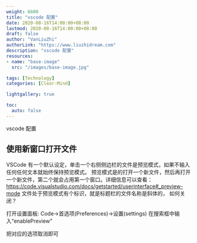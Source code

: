 ```yaml
---
weight: 6600
title: "vscode 配置"
date: 2020-08-16T14:00:00+08:00
lastmod: 2020-08-16T14:00:00+08:00
draft: false
author: "VanLiuZhi"
authorLink: "https://www.liuzhidream.com"
description: "vscode 配置"
resources:
- name: "base-image"
  src: "/images/base-image.jpg"

tags: [Technology]
categories: [Clear-Mind]

lightgallery: true

toc:
  auto: false
---
```


vscode 配置

<!-- more -->

## 使用新窗口打开文件

VSCode 有一个默认设定，单击一个右侧侧边栏的文件是预览模式，如果不输入任何任何文本就始终保持预览模式。
预览模式是的打开一个新文件，然后再打开一个新文件，第二个就会占用第一个窗口。详细信息可以查看：https://code.visualstudio.com/docs/getstarted/userinterface#_preview-mode
文件处于预览模式有个标识，就是标题栏的文件名称是斜体的，
如何关闭？

打开设置面板:
Code→首选项(Preferences)→设置(settings)
在搜索框中输入“enablePreview”

把对应的选项取消即可